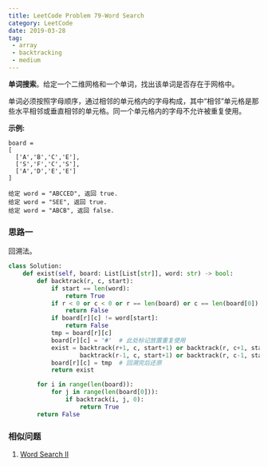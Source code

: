 ```yaml
---
title: LeetCode Problem 79-Word Search
category: LeetCode
date: 2019-03-28
tag:
 - array
 - backtracking
 - medium
---
```


**单词搜索**。给定一个二维网格和一个单词，找出该单词是否存在于网格中。

单词必须按照字母顺序，通过相邻的单元格内的字母构成，其中“相邻”单元格是那些水平相邻或垂直相邻的单元格。同一个单元格内的字母不允许被重复使用。

<!-- more -->

**示例:**

```
board =
[
  ['A','B','C','E'],
  ['S','F','C','S'],
  ['A','D','E','E']
]

给定 word = "ABCCED", 返回 true.
给定 word = "SEE", 返回 true.
给定 word = "ABCB", 返回 false.
```

### 思路一

回溯法。

```python
class Solution:
    def exist(self, board: List[List[str]], word: str) -> bool:
        def backtrack(r, c, start):
            if start == len(word):
                return True
            if r < 0 or c < 0 or r == len(board) or c == len(board[0]):
                return False
            if board[r][c] != word[start]:
                return False
            tmp = board[r][c]
            board[r][c] = '#'  # 此处标记放置重复使用
            exist = backtrack(r+1, c, start+1) or backtrack(r, c+1, start+1) or \
                    backtrack(r-1, c, start+1) or backtrack(r, c-1, start+1)
            board[r][c] = tmp  # 回溯完后还原
            return exist

        for i in range(len(board)):
            for j in range(len(board[0])):
                if backtrack(i, j, 0):
                    return True
        return False
```

### 相似问题

1. [Word Search II](https://leetcode.com/problems/word-search-ii/)
